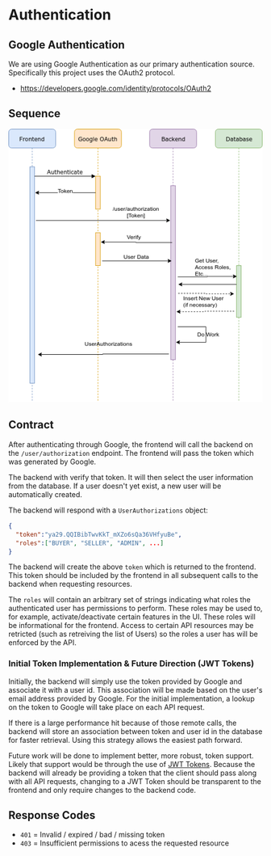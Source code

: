 # Authentication

## Google Authentication

We are using Google Authentication as our primary authentication source. Specifically this project
uses the OAuth2 protocol.

* https://developers.google.com/identity/protocols/OAuth2 

## Sequence

![](Authorization_Sequence.png)

## Contract

After authenticating through Google, the frontend will call the backend on the `/user/authorization` endpoint. The frontend will pass the 
token which was generated by Google. 

The backend with verify that token. It will then select the user information from the database. If a user doesn't yet exist, a new user 
will be automatically created.

The backend will respond with a `UserAuthorizations` object:

```json
{
  "token":"ya29.QQIBibTwvKkT_mXZo6sQa36VHfyuBe",
  "roles":["BUYER", "SELLER", "ADMIN", ...]
}

```

The backend will create the above `token` which is returned to the frontend. This token should be included by the frontend in all subsequent 
calls to the backend when requesting resources.

The `roles` will contain an arbitrary set of strings indicating what roles the authenticated user has permissions to perform. These roles
may be used to, for example, activate/deactivate certain features in the UI. These roles will be informational for the frontend. Access to
certain API resources may be retricted (such as retreiving the list of Users) so the roles a user has will be enforced by the API.

### Initial Token Implementation & Future Direction (JWT Tokens)

Initially, the backend will simply use the token provided by Google and associate it with a user id. This association will be made based
on the user's email address provided by Google. For the initial implementation, a lookup on the token to Google will take place on each 
API request.

If there is a large performance hit because of those remote calls, the backend will store an association between token and user id in the
database for faster retrieval. Using this strategy allows the easiest path forward.

Future work will be done to implement better, more robust, token support. Likely that support would be through the use of 
[JWT Tokens](https://jwt.io/). Because the backend will already be providing a token that the client should pass along with all API requests,
changing to a JWT Token should be transparent to the frontend and only require changes to the backend code.

## Response Codes

* `401` = Invalid / expired / bad / missing token
* `403` = Insufficient permissions to acess the requested resource
